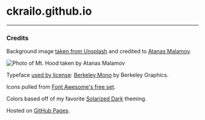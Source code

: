 # ckrailo.github.io

---

### Credits

Background image [taken from Unsplash](https://unsplash.com/photos/tpmAv6c33dE) and credited to [Atanas Malamov](https://unsplash.com/@atanasmalamov).

![Photo of Mt. Hood taken by Atanas Malamov](https://ckrailo.com/images/atanas-malamov-tpmAv6c33dE-unsplash.jpg "Trillium Lake’s serenity welcomes Mt. Hood")

Typeface [used by license](https://ckrailo.com/misc/berkeley-mono-typeface-personal-license.pdf): [Berkeley Mono](https://berkeleygraphics.com/typefaces/berkeley-mono/) by Berkeley Graphics.

Icons pulled from [Font Awesome's free set](https://fontawesome.com/search?m=free&o=r).

Colors based off of my favorite [Solarized Dark](https://github.com/altercation/solarized) theming.

Hosted on [GitHub Pages](https://pages.github.com/).
